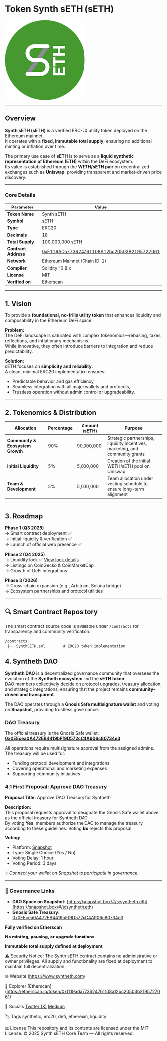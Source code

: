 # Token Synth sETH (sETH)

![Logo](logo.png)

---

## Overview

**Synth sETH (sETH)** is a verified ERC-20 utility token deployed on the Ethereum mainnet.  
It operates with a **fixed, immutable total supply**, ensuring no additional minting or inflation over time.

The primary use case of **sETH** is to serve as a **liquid synthetic representation of Ethereum (ETH)** within the DeFi ecosystem.  
Its value is established through the **WETH/sETH pair** on decentralized exchanges such as **Uniswap**, providing transparent and market-driven price discovery.

---

### Core Details

| Parameter | Value |
|------------|--------|
| **Token Name** | Synth sETH |
| **Symbol** | sETH |
| **Type** | ERC20 |
| **Decimals** | 18 |
| **Total Supply** | 100,000,000 sETH |
| **Contract Address** | [0xF119ADa773624761108A12bc20503B2195727061](https://etherscan.io/token/0xf119ada773624761108a12bc20503b2195727061) |
| **Network** | Ethereum Mainnet (Chain ID: 1) |
| **Compiler** | Solidity ^0.8.x |
| **License** | MIT |
| **Verified on** | [Etherscan](https://etherscan.io/token/0xf119ada773624761108a12bc20503b2195727061) |

---

## 1. Vision

To provide a **foundational, no-frills utility token** that enhances liquidity and composability in the Ethereum DeFi space.

**Problem:**  
The DeFi landscape is saturated with complex tokenomics—rebasing, taxes, reflections, and inflationary mechanisms.  
While innovative, they often introduce barriers to integration and reduce predictability.

**Solution:**  
sETH focuses on **simplicity and reliability**.  
A clean, minimal ERC20 implementation ensures:
- Predictable behavior and gas efficiency,  
- Seamless integration with all major wallets and protocols,  
- Trustless operation without admin control or upgradeability.

---

## 2. Tokenomics & Distribution

| Allocation | Percentage | Amount (sETH) | Purpose |
|-------------|-------------|----------------|----------|
| **Community & Ecosystem Growth** | 90% | 90,000,000 | Strategic partnerships, liquidity incentives, marketing, and community grants |
| **Initial Liquidity** | 5% | 5,000,000 | Creation of the initial WETH/sETH pool on Uniswap |
| **Team & Development** | 5% | 5,000,000 | Team allocation under vesting schedule to ensure long-term alignment |

---

## 3. Roadmap

**Phase 1 (Q3 2025)**  
→ Smart contract deployment ✅    
→ Initial liquidity & verification ✅    
→ Launch of official web presence ✅    

**Phase 2 (Q4 2025)**  
→ Liquidity lock ✅ [View lock details](https://tokentool.bitbond.com/tokenlocker/0x653F885DCD642743aBF00E89EF15945A590E8Ed1/1)  
→ Listings on CoinGecko & CoinMarketCap  
→ Growth of DeFi integrations  

**Phase 3 (2026)**  
→ Cross-chain expansion (e.g., Arbitrum, Solana bridge)  
→ Ecosystem partnerships and protocol utilities  

---

## 🔍 Smart Contract Repository

The smart contract source code is available under `/contracts` for transparency and community verification.

```text
/contracts
 ├── SynthSETH.sol        # ERC20 token implementation
 ```
## 4. Syntheth DAO

**Syntheth DAO** is a decentralized governance community that oversees the evolution of the **Syntheth ecosystem** and the **sETH token**.  
DAO members collectively decide on protocol upgrades, treasury allocation, and strategic integrations, ensuring that the project remains **community-driven and transparent**.

The DAO operates through a **Gnosis Safe multisignature wallet** and voting on **Snapshot**, providing trustless governance.

### DAO Treasury

The official treasury is the Gnosis Safe wallet:  
**[0x0EEcea0A472EB4419bFf9D572cC4A906c80734e3](https://etherscan.io/address/0x0EEcea0A472EB4419bFf9D572cC4A906c80734e3)**  

All operations require multisignature approval from the assigned admins.  
The treasury will be used for:
- Funding protocol development and integrations  
- Covering operational and marketing expenses  
- Supporting community initiatives  

### 4.1 First Proposal: Approve DAO Treasury

**Proposal Title:** Approve DAO Treasury for Syntheth  

**Description:**  
This proposal requests approval to designate the Gnosis Safe wallet above as the official treasury for Syntheth DAO.  
By voting **Yes**, members authorize the DAO to manage the treasury according to these guidelines. Voting **No** rejects this proposal.

**Voting:**  
- Platform: [Snapshot](https://snapshot.box/#/s:syntheth.eth)  
- Type: Single Choice (Yes / No)  
- Voting Delay: 1 hour  
- Voting Period: 3 days  

💡 *Connect your wallet on Snapshot to participate in governance.*

---

### 🔗 Governance Links

- **DAO Space on Snapshot:** [https://snapshot.box/#/s:syntheth.eth](https://snapshot.box/#/s:syntheth.eth)  
- **Gnosis Safe Treasury:** [0x0EEcea0A472EB4419bFf9D572cC4A906c80734e3](https://etherscan.io/address/0x0EEcea0A472EB4419bFf9D572cC4A906c80734e3)

  

**Fully verified on Etherscan**

**No minting, pausing, or upgrade functions**

**Immutable total supply defined at deployment**

⚠️ Security Notice:
The Synth sETH contract contains no administrative or owner privileges.
All supply and functionality are fixed at deployment to maintain full decentralization.

🌐 Website
(https://www.syntheth.com)

🧭 Explorer
[Etherscan] (https://etherscan.io/token/0xf119ada773624761108a12bc20503b2195727061)

💬 Socials
[Twitter (X)](https://twitter.com/syntheth)  [Medium](https://medium.com/@sethsynth)



🏷️ Tags
synthetic, erc20, defi, ethereum, liquidity

⚖️ License
This repository and its contents are licensed under the MIT License.
© 2025 Synth sETH Core Team — All rights reserved.
